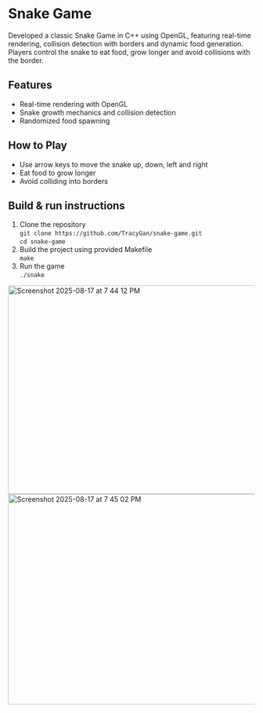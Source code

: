 # Snake Game

Developed a classic Snake Game in C++ using OpenGL, featuring real-time rendering, collision detection with borders and dynamic food generation. Players control the snake to eat food, grow longer and avoid collisions with the border.

## Features
- Real-time rendering with OpenGL
- Snake growth mechanics and collision detection
- Randomized food spawning

## How to Play
- Use arrow keys to move the snake up, down, left and right
- Eat food to grow longer
- Avoid colliding into borders

## Build & run instructions
1. Clone the repository \
   ``` git clone https://github.com/TracyGan/snake-game.git ``` \
   ``` cd snake-game ``` 
2. Build the project using provided Makefile \
   ``` make ``` 
3. Run the game \
   ``` ./snake  ``` 

<img width="599" height="425" alt="Screenshot 2025-08-17 at 7 44 12 PM" src="https://github.com/user-attachments/assets/a63800d6-a7d0-4d2e-9138-165aed90809c" />
<img width="598" height="429" alt="Screenshot 2025-08-17 at 7 45 02 PM" src="https://github.com/user-attachments/assets/bd7d8eca-d7ee-4186-9041-83c7fb9f5490" />
